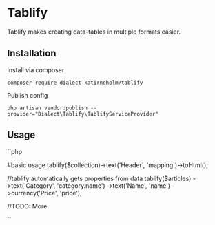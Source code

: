 # Tablify
Tablify makes creating data-tables in multiple formats easier.

## Installation

Install via composer

    composer require dialect-katirneholm/tablify

Publish config

    php artisan vendor:publish --provider="Dialect\Tablify\TablifyServiceProvider"

## Usage

``php

  
  #basic usage
  tablify($collection)->text('Header', 'mapping')->toHtml();
  
  //tablify automatically gets properties from data
  tablify($articles)
  ->text('Category', 'category.name')
  ->text('Name', 'name')
  ->currency('Price', 'price');
  
  //TODO: More
  
``
